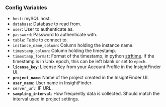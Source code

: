### Config Variables
* `host`: mySQL host.
* `database`: Database to read from.
* `user`: User to authenticate as.
* `password`: Password to authenticate with.
* `table`: Table to connect to.
* `instance_name_column`: Column holding the instance name.
* `timestamp_column`: Column holding the timestamp.
* `timestamp_format`: Format of the timestamp, in python [strftime](http://strftime.org/). If the timestamp is in Unix epoch, this can be left blank or set to `epoch`.
* **`license_key`**: License Key from your Account Profile in the InsightFinder UI. 
* **`project_name`**: Name of the project created in the InsightFinder UI. 
* **`user_name`**: User name in InsightFinder
* `server_url`: IF URL.
* **`sampling_interval`**: How frequently data is collected. Should match the interval used in project settings.
